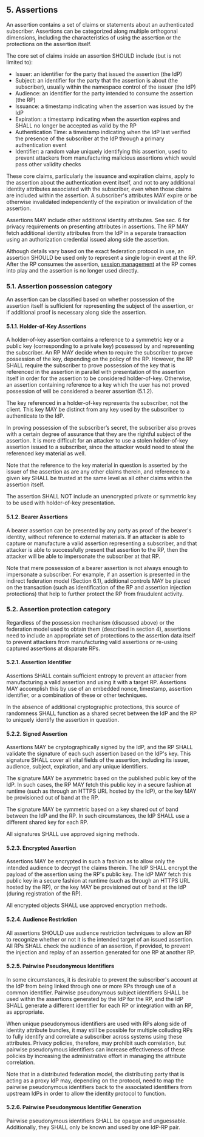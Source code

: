 <a name="sec5"></a>

## 5. Assertions

An assertion contains a set of claims or statements about an authenticated subscriber. Assertions can be categorized along multiple orthogonal dimensions, including the characteristics of using the assertion or the protections on the assertion itself.

The core set of claims inside an assertion SHOULD include (but is not limited to):

 - Issuer: an identifier for the party that issued the assertion (the IdP)
 - Subject: an identifier for the party that the assertion is about (the subscriber), usually within the namespace control of the issuer (the IdP)
 - Audience: an identifier for the party intended to consume the assertion (the RP)
 - Issuance: a timestamp indicating when the assertion was issued by the IdP
 - Expiration: a timestamp indicating when the assertion expires and SHALL no longer be accepted as valid by the RP
 - Authentication Time: a timestamp indicating when the IdP last verified the presence of the subscriber at the IdP through a primary authentication event
 - Identifier: a random value uniquely identifying this assertion, used to prevent attackers from manufacturing malicious assertions which would pass other validity checks

These core claims, particularly the issuance and expiration claims, apply to the assertion about the authentication event itself, and not to any additional identity attributes associated with the subscriber, even when those claims are included within the assertion. A subscriber's attributes MAY expire or be otherwise invalidated independently of the expiration or invalidation of the assertion.

Assertions MAY include other additional identity attributes. See sec. 6 for privacy requirements on presenting attributes in assertions. The RP MAY fetch additional identity attributes from the IdP in a separate transaction using an authorization credential issued along side the assertion. 

Although details vary based on the exact federation protocol in use, an assertion SHOULD be used only to represent a single log-in event at the RP. After the RP consumes the assertion, [session management](sp800-63b.html#sec7) at the RP comes into play and the assertion is no longer used directly. 

### 5.1. Assertion possession category

An assertion can be classified based on whether possession of the assertion itself is sufficient for representing  the subject of the assertion, or if additional proof is necessary along side the assertion.

#### 5.1.1. Holder-of-Key Assertions

A holder-of-key assertion contains a reference to a symmetric key or a public key (corresponding to a private key) possessed by and representing the subscriber. An RP MAY decide when to require the subscriber to prove possession of the key, depending on the policy of the RP. However, the RP SHALL require the subscriber to prove possession of the key that is referenced in the assertion in parallel with presentation of the assertion itself in order for the assertion to be considered holder-of-key. Otherwise, an assertion containing reference to a key which the user has not proved possession of will be considered a bearer assertion (5.1.2).

The key referenced in a holder-of-key represents the subscriber, not the client. This key MAY be distinct from any key used by the subscriber to authenticate to the IdP.

In proving possession of the subscriber’s secret, the subscriber also proves with a certain degree of assurance that they are the rightful subject of the assertion. It is more difficult for an attacker to use a stolen holder-of-key assertion issued to a subscriber, since the attacker would need to steal the referenced key material as well. 

Note that the reference to the key material in question is asserted by the issuer of the assertion as are any other claims therein, and reference to a given key SHALL be trusted at the same level as all other claims within the assertion itself.

The assertion SHALL NOT include an unencrypted private or symmetric key to be used with holder-of-key presentation.

#### 5.1.2. Bearer Assertions

A bearer assertion can be presented by any party as proof of the bearer's identity, without reference to external materials. If an attacker is able to capture or manufacture a valid assertion representing a subscriber, and that attacker is able to successfully present that assertion to the RP, then the attacker will be able to impersonate the subscriber at that RP. 

Note that mere possession of a bearer assertion is not always enough to impersonate a subscriber. For example, if an assertion is presented in the indirect federation model (Section 6.1), additional controls MAY be placed on the transaction (such as identification of the RP and assertion injection protections) that help to further protect the RP from fraudulent activity.

### 5.2. Assertion protection category

Regardless of the possession mechanism (discussed above) or the federation model used to obtain them (described in section 4), assertions need to include an appropriate set of protections to the assertion data itself to prevent attackers from manufacturing valid assertions or re-using captured assertions at disparate RPs.

#### 5.2.1. Assertion Identifier

Assertions SHALL contain sufficient entropy to prevent an attacker from manufacturing a valid assertion and using it with a target RP. Assertions MAY accomplish this by use of an embedded nonce, timestamp, assertion identifier, or a combination of these or other techniques. 

In the absence of additional cryptographic protections, this source of randomness SHALL function as a shared secret between the IdP and the RP to uniquely identify the assertion in question. 

#### 5.2.2. Signed Assertion

Assertions MAY be cryptographically signed by the IdP, and the RP SHALL validate the signature of each such assertion based on the IdP's key. This signature SHALL cover all vital fields of the assertion, including its issuer, audience, subject, expiration, and any unique identifiers.

The signature MAY be asymmetric based on the published public key of the IdP. In such cases, the RP MAY fetch this public key in a secure fashion at runtime (such as through an HTTPS URL hosted by the IdP), or the key MAY be provisioned out of band at the RP.

The signature MAY be symmetric based on a key shared out of band between the IdP and the RP. In such circumstances, the IdP SHALL use a different shared key for each RP.

All signatures SHALL use approved signing methods.

#### 5.2.3. Encrypted Assertion

Assertions MAY be encrypted in such a fashion as to allow only the intended audience to decrypt the claims therein. The IdP SHALL encrypt the payload of the assertion using the RP's public key. The IdP MAY fetch this public key in a secure fashion at runtime (such as through an HTTPS URL hosted by the RP), or the key MAY be provisioned out of band at the IdP (during registration of the RP).

All encrypted objects SHALL use approved encryption methods.

#### 5.2.4. Audience Restriction

All assertions SHOULD use audience restriction techniques to allow an RP to recognize whether or not it is the intended target of an issued assertion. All RPs SHALL check the audience of an assertion, if provided, to prevent the injection and replay of an assertion generated for one RP at another RP. 

#### 5.2.5. Pairwise Pseudonymous Identifiers

In some circumstances, it is desirable to prevent the subscriber's account at the IdP from being linked through one or more RPs through use of a common identifier. Pairwise pseudonymous subject identifiers SHALL be used within the assertions generated by the IdP for the RP, and the IdP SHALL generate a different identifier for each RP or integration with an RP, as appropriate.

When unique pseudonymous identifiers are used with RPs along side of identity attribute bundles, it may still be possible for multiple colluding RPs to fully identify and correlate a subscriber across systems using these attributes. Privacy policies, therefore, may prohibit such correlation, but pairwise pseudonymous identifiers can increase effectiveness of these policies by increasing the administrative effort in managing the attribute correlation. 

Note that in a distributed federation model, the distributing party that is acting as a proxy IdP may, depending on the protocol, need to map the pairwise pseudonymous identifiers back to the associated identifiers from upstream IdPs in order to allow the identity protocol to function.

#### 5.2.6. Pairwise Pseudonymous Identifier Generation

Pairwise pseudonymous identifiers SHALL be opaque and unguessable. Additionally, they SHALL only be known and used by one IdP-RP pair.